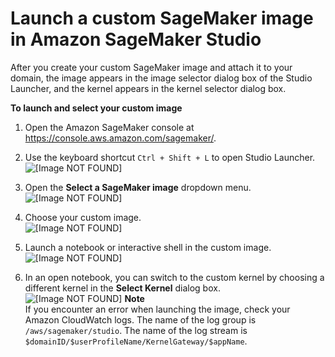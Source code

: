 # Launch a custom SageMaker image in Amazon SageMaker Studio<a name="studio-byoi-launch"></a>

After you create your custom SageMaker image and attach it to your domain, the image appears in the image selector dialog box of the Studio Launcher, and the kernel appears in the kernel selector dialog box\.

**To launch and select your custom image**

1. Open the Amazon SageMaker console at [https://console\.aws\.amazon\.com/sagemaker/](https://console.aws.amazon.com/sagemaker/)\.

1. Use the keyboard shortcut `Ctrl + Shift + L` to open Studio Launcher\.  
![\[Image NOT FOUND\]](http://docs.aws.amazon.com/sagemaker/latest/dg/images/studio/studio-byoi-launcher-default.png)

1. Open the **Select a SageMaker image** dropdown menu\.  
![\[Image NOT FOUND\]](http://docs.aws.amazon.com/sagemaker/latest/dg/images/studio/studio-byoi-launcher-selector-r.png)

1. Choose your custom image\.  
![\[Image NOT FOUND\]](http://docs.aws.amazon.com/sagemaker/latest/dg/images/studio/studio-byoi-launcher-r.png)

1. Launch a notebook or interactive shell in the custom image\.  
![\[Image NOT FOUND\]](http://docs.aws.amazon.com/sagemaker/latest/dg/images/studio/studio-byoi-notebook-r.png)

1. In an open notebook, you can switch to the custom kernel by choosing a different kernel in the **Select Kernel** dialog box\.  
![\[Image NOT FOUND\]](http://docs.aws.amazon.com/sagemaker/latest/dg/images/studio/studio-byoi-kernel-selector-r.png)
**Note**  
If you encounter an error when launching the image, check your Amazon CloudWatch logs\. The name of the log group is `/aws/sagemaker/studio`\. The name of the log stream is `$domainID/$userProfileName/KernelGateway/$appName`\.
